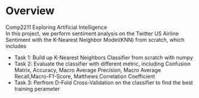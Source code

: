 # Overview 
Comp2211 Exploring Artificial Intelligence <br>
In this project, we perform sentiment analysis on the Twitter US Airline Sentiment with the K-Nearest Neighbor Model(KNN) from scratch, which includes
* Task 1: Build up K-Nearest Neighbors Classifier from scratch with numpy
* Task 2: Evaluate the classifier with different metric, including Confusion Matrix, Accuracy, Macro Average Precision, Macro Average Recall,Macro-F1-Score, Matthews Correlation Coefficient
* Task 3: Perfrom D-Fold Cross-Validation on the classifier to find the best training perameter
